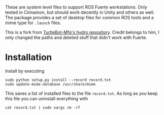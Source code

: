 These are system level files to support ROS Fuerte workstations. Only tested in Cinnamon, but should work decently in Unity and others as well. The package provides a set of desktop files for common ROS tools and a mime type for `.launch` files.

This is a fork from [TurtleBot-Mfg's hydro repository](https://github.com/TurtleBot-Mfg/ros-system-workstation-hydro). Credit belongs to him, I only changed the paths and deleted stuff that didn't work with Fuerte.

# Installation

Install by executing

```shell
sudo python setup.py install --record record.txt
sudo update-mime-database /usr/share/mime
```

This saves a list of installed files to the file `record.txt`. As long as you keep this file you can uninstall everything with

```shell
cat record.txt | sudo xargs rm -rf
```

